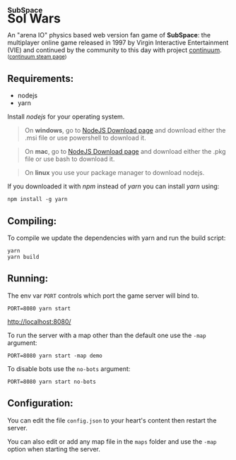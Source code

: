 <h1 style="line-height: 1.2rem"><sup style="font-size: 1rem">SubSpace</sup><br/>Sol Wars</h1>

An "arena IO" physics based web version fan game of **SubSpace**: the multiplayer online game released in 1997 by Virgin Interactive Entertainment (VIE) and continued by the community to this day with project [continuum](https://getcontinuum.com/). <sup>([continuum steam page](https://store.steampowered.com/app/352700/Subspace_Continuum/))</sup>

## Requirements:

- nodejs
- yarn

Install *nodejs* for your operating system.

> On **windows**, go to [NodeJS Download page](https://nodejs.org/en/download) and download either the .msi file or use powershell to download it.

> On **mac**, go to [NodeJS Download page](https://nodejs.org/en/download) and download either the .pkg file or use bash to download it.

> On **linux** you use your package manager to download nodejs.

If you downloaded it with *npm* instead of *yarn* you can install *yarn* using:
```
npm install -g yarn
```

## Compiling:

To compile we update the dependencies with yarn and run the build script:

```
yarn
yarn build
```

## Running:

The env var `PORT` controls which port the game server will bind to.

```
PORT=8080 yarn start
```
[http://localhost:8080/](http://localhost:8080/)

To run the server with a map other than the default one use the `-map` argument:

```
PORT=8080 yarn start -map demo
```

To disable bots use the `no-bots` argument:
```
PORT=8080 yarn start no-bots
```

## Configuration:

You can edit the file `config.json` to your heart's content then restart the server.

You can also edit or add any map file in the `maps` folder and use the `-map` option when starting the server.
